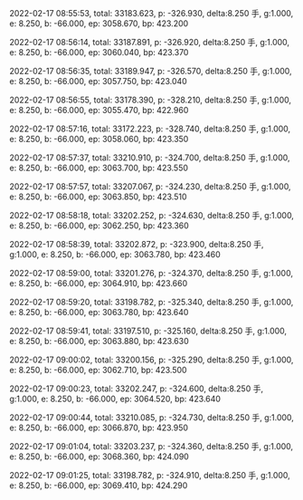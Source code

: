 2022-02-17 08:55:53, total: 33183.623, p: -326.930, delta:8.250 手, g:1.000, e: 8.250, b: -66.000, ep: 3058.670, bp: 423.200

2022-02-17 08:56:14, total: 33187.891, p: -326.920, delta:8.250 手, g:1.000, e: 8.250, b: -66.000, ep: 3060.040, bp: 423.370

2022-02-17 08:56:35, total: 33189.947, p: -326.570, delta:8.250 手, g:1.000, e: 8.250, b: -66.000, ep: 3057.750, bp: 423.040

2022-02-17 08:56:55, total: 33178.390, p: -328.210, delta:8.250 手, g:1.000, e: 8.250, b: -66.000, ep: 3055.470, bp: 422.960

2022-02-17 08:57:16, total: 33172.223, p: -328.740, delta:8.250 手, g:1.000, e: 8.250, b: -66.000, ep: 3058.060, bp: 423.350

2022-02-17 08:57:37, total: 33210.910, p: -324.700, delta:8.250 手, g:1.000, e: 8.250, b: -66.000, ep: 3063.700, bp: 423.550

2022-02-17 08:57:57, total: 33207.067, p: -324.230, delta:8.250 手, g:1.000, e: 8.250, b: -66.000, ep: 3063.850, bp: 423.510

2022-02-17 08:58:18, total: 33202.252, p: -324.630, delta:8.250 手, g:1.000, e: 8.250, b: -66.000, ep: 3062.250, bp: 423.360

2022-02-17 08:58:39, total: 33202.872, p: -323.900, delta:8.250 手, g:1.000, e: 8.250, b: -66.000, ep: 3063.780, bp: 423.460

2022-02-17 08:59:00, total: 33201.276, p: -324.370, delta:8.250 手, g:1.000, e: 8.250, b: -66.000, ep: 3064.910, bp: 423.660

2022-02-17 08:59:20, total: 33198.782, p: -325.340, delta:8.250 手, g:1.000, e: 8.250, b: -66.000, ep: 3063.780, bp: 423.640

2022-02-17 08:59:41, total: 33197.510, p: -325.160, delta:8.250 手, g:1.000, e: 8.250, b: -66.000, ep: 3063.880, bp: 423.630

2022-02-17 09:00:02, total: 33200.156, p: -325.290, delta:8.250 手, g:1.000, e: 8.250, b: -66.000, ep: 3062.710, bp: 423.500

2022-02-17 09:00:23, total: 33202.247, p: -324.600, delta:8.250 手, g:1.000, e: 8.250, b: -66.000, ep: 3064.520, bp: 423.640

2022-02-17 09:00:44, total: 33210.085, p: -324.730, delta:8.250 手, g:1.000, e: 8.250, b: -66.000, ep: 3066.870, bp: 423.950

2022-02-17 09:01:04, total: 33203.237, p: -324.360, delta:8.250 手, g:1.000, e: 8.250, b: -66.000, ep: 3068.360, bp: 424.090

2022-02-17 09:01:25, total: 33198.782, p: -324.910, delta:8.250 手, g:1.000, e: 8.250, b: -66.000, ep: 3069.410, bp: 424.290